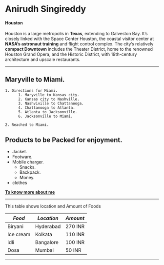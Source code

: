 # Anirudh Singireddy
#### Houston

Houston is a large metropolis in **Texas**, extending to Galveston Bay. It’s closely linked with the Space Center Houston, the coastal visitor center at **NASA’s astronaut training** and flight control complex. The city’s relatively **compact Downtown** includes the Theater District, home to the renowned Houston Grand Opera, and the Historic District, with 19th-century architecture and upscale restaurants.

---
## Maryville to Miami.
    1. Directions for Miami.
          1. Maryville to Kansas city.
          2. Kansas city to Nashville.
          3. Nashviville to Chattanooga.
          4. Chattanooga to Atlanta.
          5. Atlanta to Jacksonville.
          6. Jacksonville to Miami.

    2. Reached to Miami.     

 ## Products to be Packed for enjoyment.
* Jacket.
* Footware.
* Mobile charger.
    * Snacks.
    * Backpack.
    * Money.
* clothes

**[To know more about me](AboutMe.md)**

---

 This table shows location and Amount of Foods

| *Food*                  | *Location*        | *Amount*           |
| ----------------------- | ----------------- | ------------------ |
| Biryani                 | Hyderabad         | 270 INR            |
| Ice cream               | Kolkata           | 110 INR            |
| idli                    | Bangalore         | 100 INR            |
| Dosa                    | Mumbai            | 50 INR             |

---


